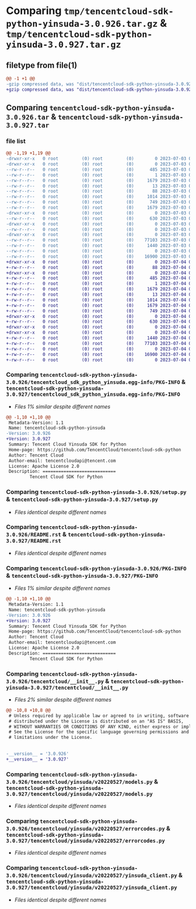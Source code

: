 # Comparing `tmp/tencentcloud-sdk-python-yinsuda-3.0.926.tar.gz` & `tmp/tencentcloud-sdk-python-yinsuda-3.0.927.tar.gz`

## filetype from file(1)

```diff
@@ -1 +1 @@
-gzip compressed data, was "dist/tencentcloud-sdk-python-yinsuda-3.0.926.tar", last modified: Mon Jul  3 00:39:00 2023, max compression
+gzip compressed data, was "dist/tencentcloud-sdk-python-yinsuda-3.0.927.tar", last modified: Tue Jul  4 00:34:22 2023, max compression
```

## Comparing `tencentcloud-sdk-python-yinsuda-3.0.926.tar` & `tencentcloud-sdk-python-yinsuda-3.0.927.tar`

### file list

```diff
@@ -1,19 +1,19 @@
-drwxr-xr-x   0 root         (0) root         (0)        0 2023-07-03 00:39:00.000000 tencentcloud-sdk-python-yinsuda-3.0.926/
-drwxr-xr-x   0 root         (0) root         (0)        0 2023-07-03 00:39:00.000000 tencentcloud-sdk-python-yinsuda-3.0.926/tencentcloud_sdk_python_yinsuda.egg-info/
--rw-r--r--   0 root         (0) root         (0)      485 2023-07-03 00:39:00.000000 tencentcloud-sdk-python-yinsuda-3.0.926/tencentcloud_sdk_python_yinsuda.egg-info/SOURCES.txt
--rw-r--r--   0 root         (0) root         (0)        1 2023-07-03 00:39:00.000000 tencentcloud-sdk-python-yinsuda-3.0.926/tencentcloud_sdk_python_yinsuda.egg-info/dependency_links.txt
--rw-r--r--   0 root         (0) root         (0)     1679 2023-07-03 00:39:00.000000 tencentcloud-sdk-python-yinsuda-3.0.926/tencentcloud_sdk_python_yinsuda.egg-info/PKG-INFO
--rw-r--r--   0 root         (0) root         (0)       13 2023-07-03 00:39:00.000000 tencentcloud-sdk-python-yinsuda-3.0.926/tencentcloud_sdk_python_yinsuda.egg-info/top_level.txt
--rw-r--r--   0 root         (0) root         (0)       88 2023-07-03 00:39:00.000000 tencentcloud-sdk-python-yinsuda-3.0.926/setup.cfg
--rw-r--r--   0 root         (0) root         (0)     1014 2023-07-03 00:39:00.000000 tencentcloud-sdk-python-yinsuda-3.0.926/setup.py
--rw-r--r--   0 root         (0) root         (0)      749 2023-07-03 00:39:00.000000 tencentcloud-sdk-python-yinsuda-3.0.926/README.rst
--rw-r--r--   0 root         (0) root         (0)     1679 2023-07-03 00:39:00.000000 tencentcloud-sdk-python-yinsuda-3.0.926/PKG-INFO
-drwxr-xr-x   0 root         (0) root         (0)        0 2023-07-03 00:39:00.000000 tencentcloud-sdk-python-yinsuda-3.0.926/tencentcloud/
--rw-r--r--   0 root         (0) root         (0)      630 2023-07-03 00:39:00.000000 tencentcloud-sdk-python-yinsuda-3.0.926/tencentcloud/__init__.py
-drwxr-xr-x   0 root         (0) root         (0)        0 2023-07-03 00:39:00.000000 tencentcloud-sdk-python-yinsuda-3.0.926/tencentcloud/yinsuda/
--rw-r--r--   0 root         (0) root         (0)        0 2023-07-03 00:39:00.000000 tencentcloud-sdk-python-yinsuda-3.0.926/tencentcloud/yinsuda/__init__.py
-drwxr-xr-x   0 root         (0) root         (0)        0 2023-07-03 00:39:00.000000 tencentcloud-sdk-python-yinsuda-3.0.926/tencentcloud/yinsuda/v20220527/
--rw-r--r--   0 root         (0) root         (0)    77103 2023-07-03 00:39:00.000000 tencentcloud-sdk-python-yinsuda-3.0.926/tencentcloud/yinsuda/v20220527/models.py
--rw-r--r--   0 root         (0) root         (0)     1440 2023-07-03 00:39:00.000000 tencentcloud-sdk-python-yinsuda-3.0.926/tencentcloud/yinsuda/v20220527/errorcodes.py
--rw-r--r--   0 root         (0) root         (0)        0 2023-07-03 00:39:00.000000 tencentcloud-sdk-python-yinsuda-3.0.926/tencentcloud/yinsuda/v20220527/__init__.py
--rw-r--r--   0 root         (0) root         (0)    16900 2023-07-03 00:39:00.000000 tencentcloud-sdk-python-yinsuda-3.0.926/tencentcloud/yinsuda/v20220527/yinsuda_client.py
+drwxr-xr-x   0 root         (0) root         (0)        0 2023-07-04 00:34:22.000000 tencentcloud-sdk-python-yinsuda-3.0.927/
+-rw-r--r--   0 root         (0) root         (0)       88 2023-07-04 00:34:22.000000 tencentcloud-sdk-python-yinsuda-3.0.927/setup.cfg
+drwxr-xr-x   0 root         (0) root         (0)        0 2023-07-04 00:34:22.000000 tencentcloud-sdk-python-yinsuda-3.0.927/tencentcloud_sdk_python_yinsuda.egg-info/
+-rw-r--r--   0 root         (0) root         (0)      485 2023-07-04 00:34:22.000000 tencentcloud-sdk-python-yinsuda-3.0.927/tencentcloud_sdk_python_yinsuda.egg-info/SOURCES.txt
+-rw-r--r--   0 root         (0) root         (0)        1 2023-07-04 00:34:22.000000 tencentcloud-sdk-python-yinsuda-3.0.927/tencentcloud_sdk_python_yinsuda.egg-info/dependency_links.txt
+-rw-r--r--   0 root         (0) root         (0)     1679 2023-07-04 00:34:22.000000 tencentcloud-sdk-python-yinsuda-3.0.927/tencentcloud_sdk_python_yinsuda.egg-info/PKG-INFO
+-rw-r--r--   0 root         (0) root         (0)       13 2023-07-04 00:34:22.000000 tencentcloud-sdk-python-yinsuda-3.0.927/tencentcloud_sdk_python_yinsuda.egg-info/top_level.txt
+-rw-r--r--   0 root         (0) root         (0)     1014 2023-07-04 00:34:22.000000 tencentcloud-sdk-python-yinsuda-3.0.927/setup.py
+-rw-r--r--   0 root         (0) root         (0)     1679 2023-07-04 00:34:22.000000 tencentcloud-sdk-python-yinsuda-3.0.927/PKG-INFO
+-rw-r--r--   0 root         (0) root         (0)      749 2023-07-04 00:34:22.000000 tencentcloud-sdk-python-yinsuda-3.0.927/README.rst
+drwxr-xr-x   0 root         (0) root         (0)        0 2023-07-04 00:34:22.000000 tencentcloud-sdk-python-yinsuda-3.0.927/tencentcloud/
+-rw-r--r--   0 root         (0) root         (0)      630 2023-07-04 00:34:22.000000 tencentcloud-sdk-python-yinsuda-3.0.927/tencentcloud/__init__.py
+drwxr-xr-x   0 root         (0) root         (0)        0 2023-07-04 00:34:22.000000 tencentcloud-sdk-python-yinsuda-3.0.927/tencentcloud/yinsuda/
+drwxr-xr-x   0 root         (0) root         (0)        0 2023-07-04 00:34:22.000000 tencentcloud-sdk-python-yinsuda-3.0.927/tencentcloud/yinsuda/v20220527/
+-rw-r--r--   0 root         (0) root         (0)     1440 2023-07-04 00:34:22.000000 tencentcloud-sdk-python-yinsuda-3.0.927/tencentcloud/yinsuda/v20220527/errorcodes.py
+-rw-r--r--   0 root         (0) root         (0)    77103 2023-07-04 00:34:22.000000 tencentcloud-sdk-python-yinsuda-3.0.927/tencentcloud/yinsuda/v20220527/models.py
+-rw-r--r--   0 root         (0) root         (0)        0 2023-07-04 00:34:22.000000 tencentcloud-sdk-python-yinsuda-3.0.927/tencentcloud/yinsuda/v20220527/__init__.py
+-rw-r--r--   0 root         (0) root         (0)    16900 2023-07-04 00:34:22.000000 tencentcloud-sdk-python-yinsuda-3.0.927/tencentcloud/yinsuda/v20220527/yinsuda_client.py
+-rw-r--r--   0 root         (0) root         (0)        0 2023-07-04 00:34:22.000000 tencentcloud-sdk-python-yinsuda-3.0.927/tencentcloud/yinsuda/__init__.py
```

### Comparing `tencentcloud-sdk-python-yinsuda-3.0.926/tencentcloud_sdk_python_yinsuda.egg-info/PKG-INFO` & `tencentcloud-sdk-python-yinsuda-3.0.927/tencentcloud_sdk_python_yinsuda.egg-info/PKG-INFO`

 * *Files 1% similar despite different names*

```diff
@@ -1,10 +1,10 @@
 Metadata-Version: 1.1
 Name: tencentcloud-sdk-python-yinsuda
-Version: 3.0.926
+Version: 3.0.927
 Summary: Tencent Cloud Yinsuda SDK for Python
 Home-page: https://github.com/TencentCloud/tencentcloud-sdk-python
 Author: Tencent Cloud
 Author-email: tencentcloudapi@tencent.com
 License: Apache License 2.0
 Description: ============================
         Tencent Cloud SDK for Python
```

### Comparing `tencentcloud-sdk-python-yinsuda-3.0.926/setup.py` & `tencentcloud-sdk-python-yinsuda-3.0.927/setup.py`

 * *Files identical despite different names*

### Comparing `tencentcloud-sdk-python-yinsuda-3.0.926/README.rst` & `tencentcloud-sdk-python-yinsuda-3.0.927/README.rst`

 * *Files identical despite different names*

### Comparing `tencentcloud-sdk-python-yinsuda-3.0.926/PKG-INFO` & `tencentcloud-sdk-python-yinsuda-3.0.927/PKG-INFO`

 * *Files 1% similar despite different names*

```diff
@@ -1,10 +1,10 @@
 Metadata-Version: 1.1
 Name: tencentcloud-sdk-python-yinsuda
-Version: 3.0.926
+Version: 3.0.927
 Summary: Tencent Cloud Yinsuda SDK for Python
 Home-page: https://github.com/TencentCloud/tencentcloud-sdk-python
 Author: Tencent Cloud
 Author-email: tencentcloudapi@tencent.com
 License: Apache License 2.0
 Description: ============================
         Tencent Cloud SDK for Python
```

### Comparing `tencentcloud-sdk-python-yinsuda-3.0.926/tencentcloud/__init__.py` & `tencentcloud-sdk-python-yinsuda-3.0.927/tencentcloud/__init__.py`

 * *Files 2% similar despite different names*

```diff
@@ -10,8 +10,8 @@
 # Unless required by applicable law or agreed to in writing, software
 # distributed under the License is distributed on an "AS IS" BASIS,
 # WITHOUT WARRANTIES OR CONDITIONS OF ANY KIND, either express or implied.
 # See the License for the specific language governing permissions and
 # limitations under the License.
 
 
-__version__ = '3.0.926'
+__version__ = '3.0.927'
```

### Comparing `tencentcloud-sdk-python-yinsuda-3.0.926/tencentcloud/yinsuda/v20220527/models.py` & `tencentcloud-sdk-python-yinsuda-3.0.927/tencentcloud/yinsuda/v20220527/models.py`

 * *Files identical despite different names*

### Comparing `tencentcloud-sdk-python-yinsuda-3.0.926/tencentcloud/yinsuda/v20220527/errorcodes.py` & `tencentcloud-sdk-python-yinsuda-3.0.927/tencentcloud/yinsuda/v20220527/errorcodes.py`

 * *Files identical despite different names*

### Comparing `tencentcloud-sdk-python-yinsuda-3.0.926/tencentcloud/yinsuda/v20220527/yinsuda_client.py` & `tencentcloud-sdk-python-yinsuda-3.0.927/tencentcloud/yinsuda/v20220527/yinsuda_client.py`

 * *Files identical despite different names*

